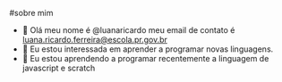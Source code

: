 #sobre mim
- 👋 Olá meu nome é @luanaricardo 
meu email de contato é luana.ricardo.ferreira@escola.pr.gov.br
- 👀 Eu estou interessada em aprender a programar novas linguagens.
- 🌱 Eu estou aprendendo a programar recentemente a linguagem de javascript e scratch

